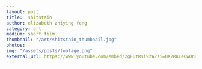 ```yaml
---
layout: post
title:  shitstain
author: elizabeth zhiying feng
category: art
medium: short film
thumbnail: "/art/shitstain_thumbnail.jpg"
photos: 
img: "/assets/posts/footage.png"
external_url: https://www.youtube.com/embed/2gFutRsi9zA?si=0X2RKLe6wOnKSsv5
---
```

